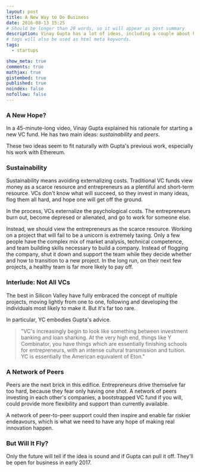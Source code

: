 ```yaml
---
layout: post
title: A New Way to Do Business
date: 2016-08-13 15:25
# Should be longer than 20 words, so it will appear as post summary
description: Vinay Gupta has a lot of ideas, including a couple about how to do venture capital right
# tags will also be used as html meta keywords.
tags:
  - startups

show_meta: true
comments: true
mathjax: true
gistembed: true
published: true
noindex: false
nofollow: false
---
```


### A New Hope?<a id="orgheadline1"></a>

In a 45-minute-long video, Vinay Gupta explained his rationale for starting a
new VC fund. He has two main ideas: *sustainability* and *peers*.

These two ideas seem to fit naturally with Gupta's previous work, especially his
work with Ethereum.

### Sustainability<a id="orgheadline2"></a>

Sustainability means avoiding externalizing costs. Traditional VC funds view
money as a scarce resource and entrepreneurs as a plentiful and short-term
resource. VCs don't know what will succeed, so they invest in many ideas, flog
them all hard, and hope one will get off the ground.

In the process, VCs externalize the psychological costs. The entrepreneurs burn
out, become depresed or alienated, and go to work for someone else.

Instead, we should view the entrepreneurs as the scarce resource. Working on a
project that will fail to be a unicorn is extremely taxing. Only a few people
have the complex mix of market analysis, technical competence, and team building
skills necessary to build a company. Instead of flogging the company, shut it
down and support the team while they decide whether and how to transition to a
new project. In the long run, on their next few projects, a healthy team is far
more likely to pay off.

### Interlude: Not All VCs<a id="orgheadline3"></a>

The best in Silicon Valley have fully embraced the concept of multiple projects,
moving lightly from one to one, following and developing the individuals most
likely to make it. But it's far too rare.

In particular, YC embodies Gupta's advice.

> "VC's increasingly begin to look like something between investment banking and
> loan sharking. At the very high end, things like Y Combinator, you have things
> which are essentially finishing schools for entrepreneurs, with an intense
> cultural transmission and tuition. YC is essentially the American equivalent of
> Eton."

### A Network of Peers<a id="orgheadline4"></a>

Peers are the next brick in this edifice. Entrepreneurs drive themselve far too
hard, because they fear only having one shot. A network of peers investing in
each other's companies, a bootstrapped VC fund if you will, could provide more
flexibility and support than currently available.

A network of peer-to-peer support could then inspire and enable far riskier
endeavours, which is what we need to have any hope of making real innovation
happen.

### But Will It Fly?
Only the future will tell if the idea is sound and if Gupta can pull it off.
They'll be open for business in early 2017.
